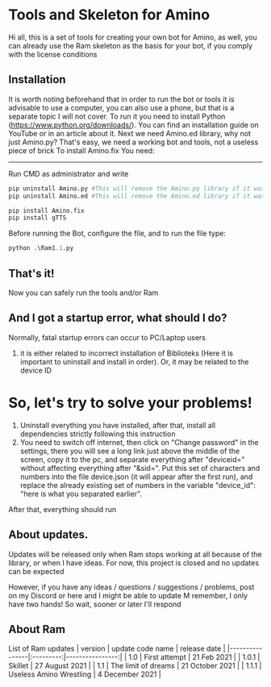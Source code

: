 # Tools and Skeleton for Amino

Hi all, this is a set of tools for creating your own bot for Amino, as well, you can already use the Ram skeleton as the basis for your bot, if you comply with the license conditions

## Installation
It is worth noting beforehand that in order to run the bot or tools it is advisable to use a computer, you can also use a phone, but that is a separate topic I will not cover.
To run it you need to install Python (https://www.python.org/downloads/). You can find an installation guide on YouTube or in an article about it.
Next we need Amino.ed library, why not just Amino.py? That's easy, we need a working bot and tools, not a useless piece of brick
To install Amino.fix You need:
____
Run CMD as administrator and write
```py
pip uninstall Amino.py #This will remove the Amino.py library if it was previously installed
pip uninstall Amino.ed #This will remove the Amino.ed library if it was previously installed
```
```py
pip install Amino.fix
pip install gTTS
```
Before running the Bot, configure the file, and to run the file type:
```py
python .\Ram1.1.py
```
## That's it!
Now you can safely run the tools and/or Ram

## And I got a startup error, what should I do?
Normally, fatal startup errors can occur to PC/Laptop users

1. it is either related to incorrect installation of Biblioteks (Here it is important to uninstall and install in order).
Or, it may be related to the device ID

# So, let's try to solve your problems!

1. Uninstall everything you have installed, after that, install all dependencies strictly following this instruction
2. You need to switch off internet, then click on "Change password" in the settings, there you will see a long link just above the middle of the screen, copy it to the pc, and separate everything after "deviceid=" without affecting everything after "&sid=". Put this set of characters and numbers into the file device.json (it will appear after the first run), and replace the already existing set of numbers in the variable "device_id": "here is what you separated earlier".

After that, everything should run

## About updates.
Updates will be released only when Ram stops working at all because of the library, or when I have ideas. For now, this project is closed and no updates can be expected

However, if you have any ideas / questions / suggestions / problems, post on my Discord or here and I might be able to update
M remember, I only have two hands! So wait, sooner or later I'll respond

## About Ram
List of Ram updates
| version | update code name | release date |
|----------------|:---------:|----------------:|
| 1.0 | First attempt | 21 Feb 2021 |
| 1.0.1 | Skillet | 27 August 2021 |
| 1.1 | The limit of dreams | 21 October 2021 |
| 1.1.1 | Useless Amino Wrestling | 4 December 2021 |
